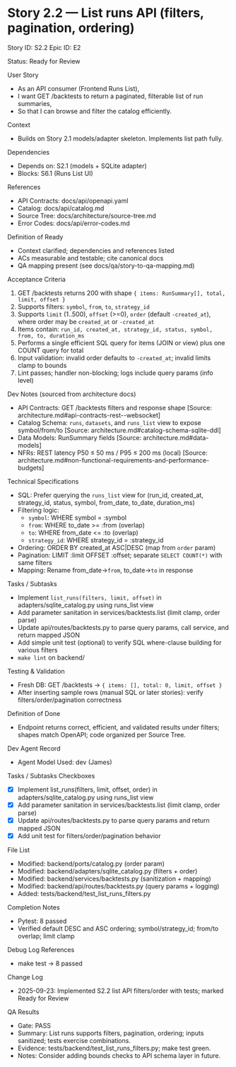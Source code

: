# Story 2.2 — List runs API (filters, pagination, ordering)
Story ID: S2.2
Epic ID: E2



Status: Ready for Review

User Story
- As an API consumer (Frontend Runs List),
- I want GET /backtests to return a paginated, filterable list of run summaries,
- So that I can browse and filter the catalog efficiently.

Context
- Builds on Story 2.1 models/adapter skeleton. Implements list path fully.


Dependencies
- Depends on: S2.1 (models + SQLite adapter)
- Blocks: S6.1 (Runs List UI)

References
- API Contracts: docs/api/openapi.yaml
- Catalog: docs/api/catalog.md
- Source Tree: docs/architecture/source-tree.md
- Error Codes: docs/api/error-codes.md

Definition of Ready
- Context clarified; dependencies and references listed
- ACs measurable and testable; cite canonical docs
- QA mapping present (see docs/qa/story-to-qa-mapping.md)

Acceptance Criteria
1) GET /backtests returns 200 with shape `{ items: RunSummary[], total, limit, offset }`
2) Supports filters: `symbol`, `from`, `to`, `strategy_id`
3) Supports `limit` (1..500), `offset` (>=0), `order` (default `-created_at`), where order may be `created_at` or `-created_at`
4) Items contain: `run_id, created_at, strategy_id, status, symbol, from, to, duration_ms`
5) Performs a single efficient SQL query for items (JOIN or view) plus one COUNT query for total
6) Input validation: invalid order defaults to `-created_at`; invalid limits clamp to bounds
7) Lint passes; handler non-blocking; logs include query params (info level)

Dev Notes (sourced from architecture docs)
- API Contracts: GET /backtests filters and response shape [Source: architecture.md#api-contracts-rest--websocket]
- Catalog Schema: `runs`, `datasets`, and `runs_list` view to expose symbol/from/to [Source: architecture.md#catalog-schema-sqlite-ddl]
- Data Models: RunSummary fields [Source: architecture.md#data-models]
- NFRs: REST latency P50 ≤ 50 ms / P95 ≤ 200 ms (local) [Source: architecture.md#non-functional-requirements-and-performance-budgets]

Technical Specifications
- SQL: Prefer querying the `runs_list` view for (run_id, created_at, strategy_id, status, symbol, from_date, to_date, duration_ms)
- Filtering logic:
  - `symbol`: WHERE symbol = :symbol
  - `from`: WHERE to_date >= :from (overlap)
  - `to`: WHERE from_date <= :to (overlap)
  - `strategy_id`: WHERE strategy_id = :strategy_id
- Ordering: ORDER BY created_at ASC|DESC (map from `order` param)
- Pagination: LIMIT :limit OFFSET :offset; separate `SELECT COUNT(*)` with same filters
- Mapping: Rename from_date→`from`, to_date→`to` in response

Tasks / Subtasks
- Implement `list_runs(filters, limit, offset)` in adapters/sqlite_catalog.py using runs_list view
- Add parameter sanitation in services/backtests.list (limit clamp, order parse)
- Update api/routes/backtests.py to parse query params, call service, and return mapped JSON
- Add simple unit test (optional) to verify SQL where-clause building for various filters
- `make lint` on backend/

Testing & Validation
- Fresh DB: GET /backtests → `{ items: [], total: 0, limit, offset }`
- After inserting sample rows (manual SQL or later stories): verify filters/order/pagination correctness

Definition of Done
- Endpoint returns correct, efficient, and validated results under filters; shapes match OpenAPI; code organized per Source Tree.



Dev Agent Record
- Agent Model Used: dev (James)

Tasks / Subtasks Checkboxes
- [x] Implement list_runs(filters, limit, offset, order) in adapters/sqlite_catalog.py using runs_list view
- [x] Add parameter sanitation in services/backtests.list (limit clamp, order parse)
- [x] Update api/routes/backtests.py to parse query params and return mapped JSON
- [x] Add unit test for filters/order/pagination behavior

File List
- Modified: backend/ports/catalog.py (order param)
- Modified: backend/adapters/sqlite_catalog.py (filters + order)
- Modified: backend/services/backtests.py (sanitization + mapping)
- Modified: backend/api/routes/backtests.py (query params + logging)
- Added: tests/backend/test_list_runs_filters.py

Completion Notes
- Pytest: 8 passed
- Verified default DESC and ASC ordering; symbol/strategy_id; from/to overlap; limit clamp

Debug Log References
- make test → 8 passed

Change Log
- 2025-09-23: Implemented S2.2 list API filters/order with tests; marked Ready for Review


QA Results
- Gate: PASS
- Summary: List runs supports filters, pagination, ordering; inputs sanitized; tests exercise combinations.
- Evidence: tests/backend/test_list_runs_filters.py; make test green.
- Notes: Consider adding bounds checks to API schema layer in future.
